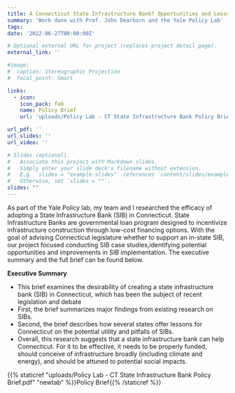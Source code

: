 ```yaml
---
title: A Connecticut State Infrastructure Bank? Opportunities and Lessons
summary: 'Work done with Prof. John Dearborn and the Yale Policy Lab'
tags:
date: '2022-06-27T00:00:00Z'

# Optional external URL for project (replaces project detail page).
external_link: ''

#image: 
#  caption: Stereographic Projection
#  focal_point: Smart

links:
  - icon: 
    icon_pack: fab
    name: Policy Brief
    url: 'uploads/Policy Lab - CT State Infrastructure Bank Policy Brief.pdf'

url_pdf: ''
url_slides: ''
url_video: ''

# Slides (optional).
#   Associate this project with Markdown slides.
#   Simply enter your slide deck's filename without extension.
#   E.g. `slides = "example-slides"` references `content/slides/example-slides.md`.
#   Otherwise, set `slides = ""`.
slides: ""
---
```


As part of the Yale Policy lab, my team and I researched the efficacy of adopting a State Infrastructure Bank (SIB) in Connecticut. State Infrastructure Banks are governmental loan program designed to incentivize infrastructure construction through low-cost financing options. With the goal of advising Connecticut legislature whether to support an in-state SIB, our project focused conducting SIB case studies,identifying potential opportunities and improvements in SIB implementation. The executive summary and the full brief can be found below. 

**Executive Summary**
- This brief examines the desirability of creating a state infrastructure bank (SIB) in
Connecticut, which has been the subject of recent legislation and debate
- First, the brief summarizes major findings from existing research on SIBs.
- Second, the brief describes how several states offer lessons for Connecticut on the
potential utility and pitfalls of SIBs.
- Overall, this research suggests that a state infrastructure bank can help Connecticut. For it
to be effective, it needs to be properly funded, should conceive of infrastructure broadly
(including climate and energy), and should be attuned to potential social impacts.

{{% staticref "uploads/Policy Lab - CT State Infrastructure Bank Policy Brief.pdf" "newtab" %}}Policy Brief{{% /staticref %}}